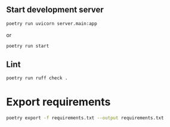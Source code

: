 ## Start development server
```bash
poetry run uvicorn server.main:app
```

or 

```bash
poetry run start
```

## Lint
```bash
poetry run ruff check .
```


# Export requirements
```bash
poetry export -f requirements.txt --output requirements.txt
```